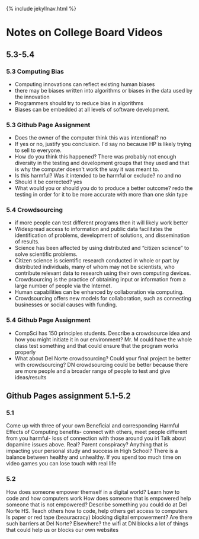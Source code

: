 {% include jekyllnav.html %}

# Notes on College Board Videos 

## 5.3-5.4
### 5.3 Computing Bias
- Computing innovations can reflect existing human biases
- there may be biases written into algorithms or biases in the data used by the innovation
- Programmers should try to reduce bias in algorithms 
- Biases can be embedded at all levels of software development.

### 5.3 Github Page Assignment
- Does the owner of the computer think this was intentional? no
- If yes or no, justify you conclusion. I'd say no because HP is likely trying to sell to everyone.
- How do you think this happened? There was probably not enough diversity in the testing and development groups that they used and that is why the computer doesn't work the way it was meant to.
- Is this harmful? Was it intended to be harmful or exclude? no and no
- Should it be corrected? yes
- What would you or should you do to produce a better outcome? redo the testing in order for it to be more accurate with more than one skin type

### 5.4 Crowdsourcing
- if more people can test different programs then it will likely work better
- Widespread access to information and public data facilitates the identification of problems, development of solutions, and dissemination of results.
- Science has been affected by using distributed and “citizen science” to solve scientific problems.
- Citizen science is scientific research conducted in whole or part by distributed individuals, many of whom may not be scientists, who contribute relevant data to research using their own computing devices.
- Crowdsourcing is the practice of obtaining input or information from a large number of people via the Internet.
- Human capabilities can be enhanced by collaboration via computing.
- Crowdsourcing offers new models for collaboration, such as connecting businesses or social causes with funding.

### 5.4 Github Page Assignment
- CompSci has 150 principles students. Describe a crowdsource idea and how you might initiate it in our environment? Mr. M could have the whole class test something and that could ensure that the program works properly
- What about Del Norte crowdsourcing? Could your final project be better with crowdsourcing? DN crowdsourcing could be better because there are more people and a broader range of people to test and give ideas/results

## Github Pages assignment 5.1-5.2

### 5.1
Come up with three of your own Beneficial and corresponding Harmful Effects of Computing
benefits- connect with others, meet people different from you
harmful- loss of connection with those around you irl
Talk about dopamine issues above. Real? Parent conspiracy? Anything that is impacting your personal study and success in High School?
There is a balance between healthy and unhealthy. If you spend too much time on video games you can lose touch with real life

### 5.2
How does someone empower themself in a digital world?
Learn how to code and how computers work
How does someone that is empowered help someone that is not empowered? Describe something you could do at Del Norte HS.
Teach others how to code, help others get access to computers
Is paper or red tape (beauracracy) blocking digital empowerment? Are there such barriers at Del Norte? Elsewhere?
the wifi at DN blocks a lot of things that could help us or blocks our own websites
